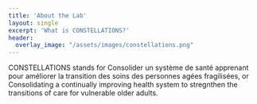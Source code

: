 ```yaml
---
title: 'About the Lab'
layout: single
excerpt: 'What is CONSTELLATIONS?'
header:
  overlay_image: "/assets/images/constellations.png"
---
```


CONSTELLATIONS stands for Consolider un système de santé apprenant pour améliorer la transition des soins des personnes agées fragilisées, or Consolidating a continually improving health system to stregnthen the transitions of care for vulnerable older adults. 
